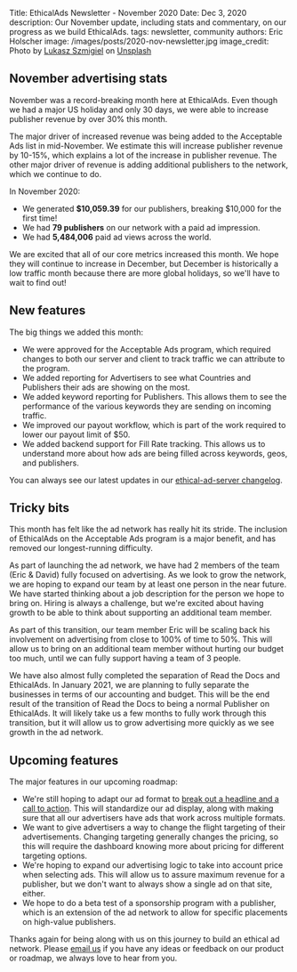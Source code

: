 Title: EthicalAds Newsletter - November 2020
Date: Dec 3, 2020
description: Our November update, including stats and commentary, on our progress as we build EthicalAds.
tags: newsletter, community
authors: Eric Holscher
image: /images/posts/2020-nov-newsletter.jpg
image_credit: <span>Photo by <a href="https://unsplash.com/@szmigieldesign?utm_source=unsplash&amp;utm_medium=referral&amp;utm_content=creditCopyText">Lukasz Szmigiel</a> on <a href="https://unsplash.com/s/photos/november?utm_source=unsplash&amp;utm_medium=referral&amp;utm_content=creditCopyText">Unsplash</a></span>


[comment]: # (The queries run to get this data, then computed in a spreadsheet for publisher rev)
[comment]: # (?start_date=2020-08-01&end_date=2020-08-31&campaign_type=All+types&revenue_share_percentage=50.0)
[comment]: # (?start_date=2020-09-01&end_date=2020-09-30&campaign_type=paid&revenue_share_percentage=70.0&sort=revenue)


## November advertising stats

November was a record-breaking month here at EthicalAds.
Even though we had a major US holiday and only 30 days,
we were able to increase publisher revenue by over 30% this month.

The major driver of increased revenue was being added to the Acceptable Ads list in mid-November.
We estimate this will increase publisher revenue by 10-15%,
which explains a lot of the increase in publisher revenue.
The other major driver of revenue is adding additional publishers to the network,
which we continue to do.

In November 2020:

* We generated **$10,059.39** for our publishers, breaking $10,000 for the first time!
* We had **79 publishers** on our network with a paid ad impression.
* We had **5,484,006** paid ad views across the world.

We are excited that all of our core metrics increased this month.
We hope they will continue to increase in December,
but December is historically a low traffic month because there are more global holidays,
so we'll have to wait to find out!

## New features

The big things we added this month:

* We were approved for the Acceptable Ads program, which required changes to both our server and client to track traffic we can attribute to the program.
* We added reporting for Advertisers to see what Countries and Publishers their ads are showing on the most.
* We added keyword reporting for Publishers. This allows them to see the performance of the various keywords they are sending on incoming traffic.
* We improved our payout workflow, which is part of the work required to lower our payout limit of $50.
* We added backend support for Fill Rate tracking. This allows us to understand more about how ads are being filled across keywords, geos, and publishers.

You can always see our latest updates in our [ethical-ad-server changelog](https://ethical-ad-server.readthedocs.io/en/latest/developer/changelog.html).

## Tricky bits

This month has felt like the ad network has really hit its stride.
The inclusion of EthicalAds on the Acceptable Ads program is a major benefit,
and has removed our longest-running difficulty.

As part of launching the ad network,
we have had 2 members of the team (Eric & David) fully focused on advertising.
As we look to grow the network,
we are hoping to expand our team by at least one person in the near future.
We have started thinking about a job description for the person we hope to bring on.
Hiring is always a challenge,
but we're excited about having growth to be able to think about supporting an additional team member.

As part of this transition,
our team member Eric will be scaling back his involvement on advertising from close to 100% of time to 50%.
This will allow us to bring on an additional team member without hurting our budget too much,
until we can fully support having a team of 3 people.

We have also almost fully completed the separation of Read the Docs and EthicalAds.
In January 2021,
we are planning to fully separate the businesses in terms of our accounting and budget.
This will be the end result of the transition of Read the Docs to being a normal Publisher on EthicalAds.
It will likely take us a few months to fully work through this transition,
but it will allow us to grow advertising more quickly as we see growth in the ad network.

## Upcoming features

The major features in our upcoming roadmap:


* We're still hoping to adapt our ad format to [break out a headline and a call to action](https://github.com/readthedocs/ethical-ad-server/issues/152). This will standardize our ad display, along with making sure that all our advertisers have ads that work across multiple formats.
* We want to give advertisers a way to change the flight targeting of their advertisements. Changing targeting generally changes the pricing, so this will require the dashboard knowing more about pricing for different targeting options.
* We're hoping to expand our advertising logic to take into account price when selecting ads. This will allow us to assure maximum revenue for a publisher, but we don't want to always show a single ad on that site, either. 
* We hope to do a beta test of a sponsorship program with a publisher, which is an extension of the ad network to allow for specific placements on high-value publishers. 

Thanks again for being along with us on this journey to build an ethical ad network.
Please [email us](mailto:ads@ethicalads.io) if you have any ideas or feedback on our product or roadmap,
we always love to hear from you.
